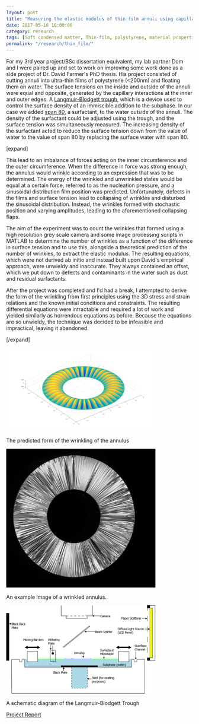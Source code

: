 ```yaml
---
layout: post
title: "Measuring the elastic modulus of thin film annuli using capillary wrinkling"
date: 2017-05-16 16:00:00
category: research
tags: [Soft condensed matter, Thin-film, polystyrene, material properties, stress, strain, wrinkling, annulus]
permalink: "/research/thin_film/"
---
```


<div class="row2">
<div class="span60" id="text-content">
<p>For my 3rd year project/BSc dissertation equivalent, my lab partner Dom and I were paired up and set to work on improving some work done as a side project of Dr. David Farmer's PhD thesis. His project consisted of cutting annuli into ultra-thin films of polystyrene (&lt;200nm) and floating them on water. The surface tensions on the inside and outside of the annuli were equal and opposite, generated by the capillary interactions at the inner and outer edges. A <a href="https://en.wikipedia.org/wiki/Langmuir%E2%80%93Blodgett_trough">Langmuir-Blodgett trough</a>, which is a device used to control the surface density of an immiscible addition to the subphase. In our case we added <a href="https://www.sigmaaldrich.com/catalog/product/sial/85548?lang=en&region=SE&gclid=CjwKCAjwwdTbBRAIEiwAYQf_E6awMMJVaW5J1QB_JkAFjswJceOfOnWkaCrBmNWZE6PjQAJ3zhY0lRoCengQAvD_BwE">span 80</a>, a surfactant, to the water outside of the annuli. The density of the surfactant could be adjusted using the trough, and the surface tension was simultaneously measured. The increasing density of the surfactant acted to reduce the surface tension down from the value of water to the value of span 80 by replacing the surface water with span 80.</p>
<p>[expand]</p>
<p>This lead to an imbalance of forces acting on the inner circumference and the outer circumference. When the difference in force was strong enough, the annulus would wrinkle according to an expression that was to be determined. The energy of the wrinkled and unwrinkled states would be equal at a certain force, referred to as the nucleation pressure, and a  sinusoidal distribution film position was predicted. Unfortunately, defects in the films and surface tension lead to collapsing of wrinkles and disturbed the sinusoidal distribution. Instead, the wrinkles formed with stochastic position and varying amplitudes, leading to the aforementioned collapsing flaps. 
</p>



<p> The aim of the experiment was to count the wrinkles that formed using a high resolution grey scale camera and some image processing scripts in MATLAB to determine the number of wrinkles as a function of the difference in surface tension and to use this, alongside a theoretical prediction of the number of wrinkles, to extract the elastic modulus. The resulting equations, which were not derived ab initio and instead built upon David's empirical approach, were unwieldy and inaccurate. They always contained an offset, which we put down to defects and contaminants in the water such as dust and residual surfactants. </p>

<p> After the project was completed and I'd had a break, I attempted to derive the form of the wrinkling from first principles using the 3D stress and strain relations and the known initial conditions and constraints. The resulting differential equations were intractable and required a lot of work and yielded similarly as horrendous equations as before. Because the equations are so unwieldy, the technique was decided to be infeasible and impractical, leaving it abandoned. </p>

<p>[/expand]</p>

</div>	

<div class="span40" id="image-content">

<a href="/assets/img/research/thin/radial.png"><img src="/assets/img/research/thin/radial.png" alt="Predicted form of Wrinkling" width="80%"></a>
<p>The predicted form of the wrinkling of the annulus</p>
<a href="/assets/img/research/thin/newWrinkledImage-39-66-a=39-b=90.png"><img src="/assets/img/research/thin/newWrinkledImage-39-66-a=39-b=90.png" alt="Wrinkly Anuslus" width="80%"></a>
<p>An example image of a wrinkled annulus.</p>
<a href="/assets/img/research/thin/LBTroughDrawing.png"><img src="/assets/img/research/thin/LBTroughDrawing.png" alt="LB Trough Diagram" width="80%"></a>
<p>A schematic diagram of the Langmuir-Blodgett Trough</p>

<div width="80%">
<p><a href="/assets/pdfs/Thin Film Wrinkling.pdf" target="_blank" class="btn btn-pdf"><span class="icon"></span>Project Report</a></p>



</div>
</div>
</div>
